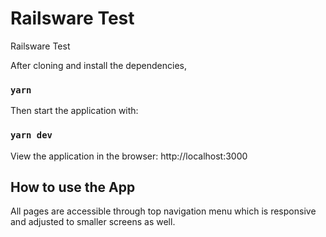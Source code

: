 # Railsware Test

Railsware Test

After cloning and install the dependencies,

### `yarn`

Then start the application with:

### `yarn dev`

View the application in the browser: http://localhost:3000

## How to use the App

All pages are accessible through top navigation menu which is responsive and adjusted to smaller screens as well.
